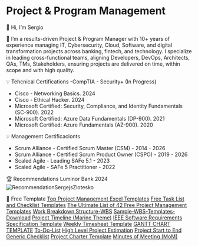 # Project & Program Management

👋 Hi, I’m Sergio

🚀 I’m a results-driven Project & Program Manager with 10+ years of experience managing IT, Cybersecurity, Cloud, Software, and digital transformation projects across banking, fintech, and technology. I specialize in leading cross-functional teams, aligning Developers, DevOps, Architects, QAs, TMs, Stakeholders, ensuring projects are delivered on time, within scope and with high quality.


💡 Tehcnical Certifications
-CompTIA - Security+ (In Progress)
- Cisco - Networking Basics. 2024 
- Cisco - Ethical Hacker. 2024 
- Microsoft Certified: Security, Compliance, and Identity Fundamentals (SC-900). 2022 
- Microsoft Certified: Azure Data Fundamentals (DP-900). 2021
- Microsoft Certified: Azure Fundamentals (AZ-900). 2020

💡 Management Certificacionts
- Scrum Alliance - Certified Scrum Master (CSM) - 2014 - 2026
- Scrum Alliance - Certified Scrum Product Owner (CSPO) - 2019 - 2026
- Scaled Agile - Leading SAFe 5.1 - 2023
- Scaled Agile - SAFe 5 Practitioner - 2022

🏆 Recommendations
Luminor Bank 2024
![RecommendationSergejsZlotesko](https://github.com/user-attachments/assets/cd1c10b3-4b1c-4552-a3b9-d32c1b54dbf2)

📅 Free Template
[Top Project Management Excel Templates](https://www.smartsheet.com/top-project-management-excel-templates)
[Free Task List and Checklist Templates](https://www.smartsheet.com/15-free-task-list-templates)
[The Ultimate List of 42 Free Project Management Templates](https://www.workamajig.com/blog/project-management-templates)
[Work Breakdown Structure-WBS](https://www.vertex42.com/ExcelTemplates/work-breakdown-structure.html)
[Sample-WBS-Templates-Download](https://docs.google.com/spreadsheets/d/1MX3h0ivStnAhp_jG57xYcEx2syOkw06wIbrGLs0aVg0/edit#gid=0)
[Project Timeline (Marine Theme)](https://docs.google.com/spreadsheets/d/1dVpGMH7Xkp9ZlO4K-5Khwh_bn0w7_lMfW-C6KmCMuYk/template/preview?usp=drive_web&ouid=%7BuserId%7D)
[IEEE Software Requirements Specification Template](https://web.cs.dal.ca/~hawkey/3130/srs_template-ieee.doc)
[Weekly Timesheet Template](https://docs.google.com/spreadsheets/d/1_QJBA_xqLCCcvgG7XYmcUufWP6AYQOpFMBo_HDFuHIs/edit#gid=2050313977)
[GANTT CHART TEMPLATE](https://docs.google.com/spreadsheets/d/1JcX4sHAuBRGsbXIgktxj5n72sMyFQutQyqJ7R_xQCCU/edit#gid=0)
[To-Do-List](https://docs.google.com/spreadsheets/d/1MYbKR3F_AmFbSqcY2hUK0QVdRfqPdvz0pRsmtNfl-tE/edit?usp=sharing)
[High Level Project Estimation](https://docs.google.com/spreadsheets/d/1rZuor1LssjoSD-C3_Ah8sgHovGvuJb9kiTidIFzAZw4/edit#gid=0)
[Project Start to End Generic Checklist](https://docs.google.com/document/d/1G2myzHQ4xDbeJPscMXN-PRNZq93zpjh9hie3UzRYojw/edit?usp=sharing)
[Project Charter Template](https://docs.google.com/document/d/1SwQ8DwDkRfsvG3YmLF7ewjG2AyNdJZoqJU7QlT04GpI/edit?usp=sharing)
[Minutes of Meeting (MoM)](https://docs.google.com/document/d/18t3xy7ERSFYSjryqCADhJCvi8WJOdyqoNJ0Yl5VkXZ8/edit?usp=sharing)




